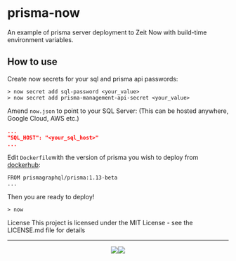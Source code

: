 # prisma-now

An example of prisma server deployment to Zeit Now with build-time environment variables.

## How to use

Create now secrets for your sql and prisma api passwords:

```console
> now secret add sql-password <your_value>
> now secret add prisma-management-api-secret <your_value>
```

Amend `now.json` to point to your SQL Server:
(This can be hosted anywhere, Google Cloud, AWS etc.)

```now.json
...
"SQL_HOST": "<your_sql_host>"
...
```

Edit `Dockerfile`with the version of prisma you wish to deploy from [dockerhub](https://hub.docker.com/r/prismagraphql/prisma/tags/):

```
FROM prismagraphql/prisma:1.13-beta
...
```

Then you are ready to deploy!

```console
> now
```


License
This project is licensed under the MIT License - see the LICENSE.md file for details

<hr>
<p align="center">
  <img src="https://img.shields.io/badge/built-with_♡-red.svg?style=for-the-badge"/><a href="https://github.com/develomark" target="-_blank"><img src="https://img.shields.io/badge/by-develomark-red.svg?longCache=true&style=for-the-badge"/></a>
</p>
